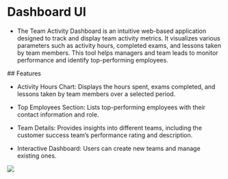 # Dashboard UI

- The Team Activity Dashboard is an intuitive web-based application designed to track and display team activity metrics. It visualizes various parameters such as activity hours, completed exams, and lessons taken by team members. This tool helps managers and team leads to monitor performance and identify top-performing employees.

## Features

- Activity Hours Chart: Displays the hours spent, exams completed, and lessons taken by team members over a selected period.

- Top Employees Section: Lists top-performing employees with their contact information and role.

- Team Details: Provides insights into different teams, including the customer success team’s performance rating and description.

- Interactive Dashboard: Users can create new teams and manage existing ones.

<img src="./public/screen.gif"/>
